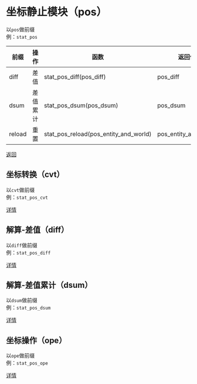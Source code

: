 # 坐标静止模块（pos）
以`pos`做前缀  
例：`stat_pos`

|前缀|操作|函数|返回值|
|---|---|---|---|
|diff|差值|stat_pos_diff(pos_diff)|pos_diff|
|dsum|差值累计|stat_pos_dsum(pos_dsum)|pos_dsum|
|reload|重置|stat_pos_reload(pos_entity_and_world)|pos_entity_and_world|

[返回](./stat__README.md)

## 坐标转换（cvt）
以`cvt`做前缀  
例：`stat_pos_cvt`

[详情](./stat_pos_cvt__README.md)

## 解算-差值（diff）
以`diff`做前缀  
例：`stat_pos_diff`

[详情](./stat_pos_diff__README.md)

## 解算-差值累计（dsum）
以`dsum`做前缀  
例：`stat_pos_dsum`

[详情](./stat_pos_dsum__README.md)

## 坐标操作（ope）
以`ope`做前缀  
例：`stat_pos_ope`

[详情](./stat_pos_ope__README.md)
